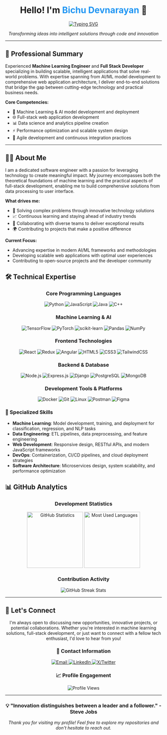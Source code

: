 <h1 align="center">Hello! I'm <span style="color:#2196F3;">Bichu Devnarayan</span> 👋</h1>

<p align="center">
  <a href="https://github.com/Bichu0077">
    <img src="https://readme-typing-svg.herokuapp.com?font=Fira+Code&pause=1000&color=2196F3&center=true&vCenter=true&width=500&lines=Machine+Learning+Engineer;Full+Stack+Developer;AI+%26+Data+Science+Enthusiast;Software+Innovation+Specialist" alt="Typing SVG" />
  </a>
</p>

<p align="center">
  <em>Transforming ideas into intelligent solutions through code and innovation</em>
</p>

---

## 🚀 Professional Summary

Experienced **Machine Learning Engineer** and **Full Stack Developer** specializing in building scalable, intelligent applications that solve real-world problems. With expertise spanning from AI/ML model development to comprehensive web application architecture, I deliver end-to-end solutions that bridge the gap between cutting-edge technology and practical business needs.

**Core Competencies:**
- 🤖 Machine Learning & AI model development and deployment
- 🌐 Full-stack web application development
- 📊 Data science and analytics pipeline creation
- ⚡ Performance optimization and scalable system design
- 🔄 Agile development and continuous integration practices

---

## 👨‍💻 About Me

I am a dedicated software engineer with a passion for leveraging technology to create meaningful impact. My journey encompasses both the theoretical foundations of machine learning and the practical aspects of full-stack development, enabling me to build comprehensive solutions from data processing to user interface.

**What drives me:**
- 🎯 Solving complex problems through innovative technology solutions
- 📈 Continuous learning and staying ahead of industry trends
- 🤝 Collaborating with diverse teams to deliver exceptional results
- 🌍 Contributing to projects that make a positive difference

**Current Focus:**
- Advancing expertise in modern AI/ML frameworks and methodologies
- Developing scalable web applications with optimal user experiences
- Contributing to open-source projects and the developer community



## 🛠️ Technical Expertise

<div align="center">

### Core Programming Languages
![Python](https://img.shields.io/badge/-Python-3776AB?style=for-the-badge&logo=python&logoColor=white)
![JavaScript](https://img.shields.io/badge/-JavaScript-F7DF1E?style=for-the-badge&logo=javascript&logoColor=black)
![Java](https://img.shields.io/badge/-Java-ED8B00?style=for-the-badge&logo=java&logoColor=white)
![C++](https://img.shields.io/badge/-C++-00599C?style=for-the-badge&logo=c%2B%2B&logoColor=white)

### Machine Learning & AI
![TensorFlow](https://img.shields.io/badge/-TensorFlow-FF6F00?style=for-the-badge&logo=tensorflow&logoColor=white)
![PyTorch](https://img.shields.io/badge/-PyTorch-EE4C2C?style=for-the-badge&logo=pytorch&logoColor=white)
![scikit-learn](https://img.shields.io/badge/-Scikit--Learn-F7931E?style=for-the-badge&logo=scikit-learn&logoColor=white)
![Pandas](https://img.shields.io/badge/-Pandas-150458?style=for-the-badge&logo=pandas&logoColor=white)
![NumPy](https://img.shields.io/badge/-NumPy-013243?style=for-the-badge&logo=numpy&logoColor=white)

### Frontend Technologies
![React](https://img.shields.io/badge/-React-61DAFB?style=for-the-badge&logo=react&logoColor=black)
![Redux](https://img.shields.io/badge/-Redux-764ABC?style=for-the-badge&logo=redux&logoColor=white)
![Angular](https://img.shields.io/badge/-Angular-DD0031?style=for-the-badge&logo=angular&logoColor=white)
![HTML5](https://img.shields.io/badge/-HTML5-E34F26?style=for-the-badge&logo=html5&logoColor=white)
![CSS3](https://img.shields.io/badge/-CSS3-1572B6?style=for-the-badge&logo=css3&logoColor=white)
![TailwindCSS](https://img.shields.io/badge/-TailwindCSS-38B2AC?style=for-the-badge&logo=tailwind-css&logoColor=white)

### Backend & Database
![Node.js](https://img.shields.io/badge/-Node.js-339933?style=for-the-badge&logo=node.js&logoColor=white)
![Express.js](https://img.shields.io/badge/-Express.js-000000?style=for-the-badge&logo=express&logoColor=white)
![Django](https://img.shields.io/badge/-Django-092E20?style=for-the-badge&logo=django&logoColor=white)
![PostgreSQL](https://img.shields.io/badge/-PostgreSQL-336791?style=for-the-badge&logo=postgresql&logoColor=white)
![MongoDB](https://img.shields.io/badge/-MongoDB-47A248?style=for-the-badge&logo=mongodb&logoColor=white)

### Development Tools & Platforms
![Docker](https://img.shields.io/badge/-Docker-2496ED?style=for-the-badge&logo=docker&logoColor=white)
![Git](https://img.shields.io/badge/-Git-F05032?style=for-the-badge&logo=git&logoColor=white)
![Linux](https://img.shields.io/badge/-Linux-FCC624?style=for-the-badge&logo=linux&logoColor=black)
![Postman](https://img.shields.io/badge/-Postman-FF6C37?style=for-the-badge&logo=postman&logoColor=white)
![Figma](https://img.shields.io/badge/-Figma-F24E1E?style=for-the-badge&logo=figma&logoColor=white)

</div>

### 🎯 Specialized Skills
- **Machine Learning**: Model development, training, and deployment for classification, regression, and NLP tasks
- **Data Engineering**: ETL pipelines, data preprocessing, and feature engineering
- **Web Development**: Responsive design, RESTful APIs, and modern JavaScript frameworks
- **DevOps**: Containerization, CI/CD pipelines, and cloud deployment strategies
- **Software Architecture**: Microservices design, system scalability, and performance optimization

## 📊 GitHub Analytics

<div align="center">
  
### Development Statistics
<img height="180em" src="https://github-readme-stats.vercel.app/api?username=Bichu0077&show_icons=true&theme=tokyonight&hide_border=true&include_all_commits=true&count_private=true" alt="GitHub Statistics"/>
<img height="180em" src="https://github-readme-stats.vercel.app/api/top-langs/?username=Bichu0077&layout=compact&theme=tokyonight&hide_border=true&langs_count=8" alt="Most Used Languages"/>

### Contribution Activity
<img src="https://github-readme-streak-stats.herokuapp.com/?user=Bichu0077&theme=tokyonight&hide_border=true" alt="GitHub Streak Stats"/>

</div>

---

## 🤝 Let's Connect

<div align="center">

I'm always open to discussing new opportunities, innovative projects, or potential collaborations. Whether you're interested in machine learning solutions, full-stack development, or just want to connect with a fellow tech enthusiast, I'd love to hear from you!

### 📱 Contact Information

<a href="mailto:bichudnarayan@gmail.com">
  <img src="https://img.shields.io/badge/Email-D14836?style=for-the-badge&logo=gmail&logoColor=white" alt="Email"/>
</a>
<a href="https://www.linkedin.com/in/bichu-devnarayan-2b9b4b288/">
  <img src="https://img.shields.io/badge/LinkedIn-0077B5?style=for-the-badge&logo=linkedin&logoColor=white" alt="LinkedIn"/>
</a>
<a href="https://x.com/BichuDev_2005">
  <img src="https://img.shields.io/badge/X_(Twitter)-000000?style=for-the-badge&logo=x&logoColor=white" alt="X/Twitter"/>
</a>

### 📈 Profile Engagement

<img src="https://komarev.com/ghpvc/?username=Bichu0077&color=2196F3&style=for-the-badge&label=Profile+Views" alt="Profile Views"/>

</div>

---

<div align="center">
  <h3>💡 "Innovation distinguishes between a leader and a follower." - Steve Jobs</h3>
  <p><em>Thank you for visiting my profile! Feel free to explore my repositories and don't hesitate to reach out.</em></p>
</div>

